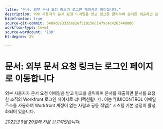 ```yaml
---
title: "문서: 외부 문서 요청 링크가 로그인 페이지로 이어집니다."
description: 외부 사용자가 문서 요청 이메일을 받고 링크를 클릭하여 문서를 제출하면 문서를 요청한 조직의 Workfront 로그인 페이지로 리디렉션됩니다. 이 문제는 이메일 주소 시스템 기본 설정을 사용하여 Workfront 계정이 없는 사용자와 공동 작업 이 활성화되어 있을 때에도 발생할 수 있습니다."
hidefromtoc: true
source-git-commit: 3409c8e333da62ef218156c1479c4c4263448806
workflow-type: tm+mt
source-wordcount: '130'
ht-degree: 3%

---
```



# 문서: 외부 문서 요청 링크는 로그인 페이지로 이동합니다

<!--This article is on the WF and WFP TOCs-->

외부 사용자가 문서 요청 이메일을 받고 링크를 클릭하여 문서를 제출하면 문서를 요청한 조직의 Workfront 로그인 페이지로 리디렉션됩니다. 이는 &quot;[!UICONTROL 이메일 주소를 사용하여 Workfront 계정이 없는 사람과 공동 작업]&quot; 시스템 기본 설정이 활성화되어 있습니다.

_2022년 9월 29일에 처음 보고되었습니다._

